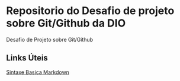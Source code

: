 # Repositorio do Desafio de projeto sobre Git/Github da DIO
Desafio de Projeto sobre Git/Github


## Links Úteis
[Sintaxe Basica Markdown](https://www.markdownguide.org/basic-syntax/)
